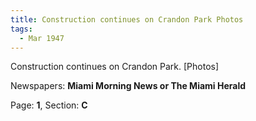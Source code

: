 ```yaml
---  
title: Construction continues on Crandon Park Photos  
tags:  
  - Mar 1947  
---  
```

  
Construction continues on Crandon Park. [Photos]  
  
Newspapers: **Miami Morning News or The Miami Herald**  
  
Page: **1**, Section: **C** 
